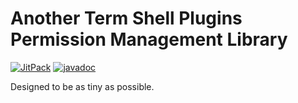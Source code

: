 # Another Term Shell Plugins Permission Management Library

[![JitPack](https://jitpack.io/v/green-green-avk/AnotherTermShellPluginUtils-Perms.svg)](https://jitpack.io/#green-green-avk/AnotherTermShellPluginUtils-Perms)
[![javadoc](https://img.shields.io/badge/javadoc-latest-green)](https://javadoc.jitpack.io/com/github/green-green-avk/AnotherTermShellPluginUtils-Perms/latest/javadoc/)

Designed to be as tiny as possible.
